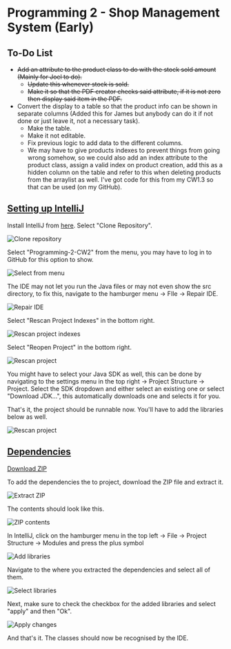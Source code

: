 
<h1>Programming 2 - Shop Management System (Early)</h1>
<h2>To-Do List</h2>
<ul>
  <li>
    <s>Add an attribute to the product class to do with the stock sold amount (Mainly for Joel to do).</s>
    <ul><s>
      <li>Update this whenever stock is sold.</li>
      <li>Make it so that the PDF creator checks said attribute, if it is not zero then display said item in the PDF.</li>
      </s>
    </ul>
  </li>
  <li>
    Convert the display to a table so that the product info can be shown in separate columns (Added this for James but anybody can do it if not done or just leave it, not a necessary task).
    <ul>
      <li>Make the table.</li>
      <li>Make it not editable.</li>
      <li>Fix previous logic to add data to the different columns.</li>
      <li>We may have to give products indexes to prevent things from going wrong somehow, so we could also add an index attribute to the product class, assign a valid index on product creation, add this as a hidden column on the table and refer to this when deleting products from the arraylist as well. I've got code for this from my CW1.3 so that can be used (on my GitHub).</li>
    </ul>
  </li>
</ul>
<h2><u>Setting up IntelliJ</u></h2>
<p>Install IntelliJ from <a href="https://www.jetbrains.com/idea/download/">here</a>. Select "Clone Repository".</p>
<img alt="Clone repository" src="Documentation/images/Install-1.jpg">
<p>Select "Programming-2-CW2" from the menu, you may have to log in to GitHub for this option to show.</p>
<img alt="Select from menu" src="Documentation/images/Install-2.jpg">
<p>The IDE may not let you run the Java files or may not even show the src directory, to fix this, navigate to the hamburger menu -> FIle -> Repair IDE.</p>
<img alt="Repair IDE" src="Documentation/images/Install-3.jpg">
<p>Select "Rescan Project Indexes" in the bottom right.</p>
<img alt="Rescan project indexes" src="Documentation/images/Install-4.jpg">
<p>Select "Reopen Project" in the bottom right.</p>
<img alt="Rescan project" src="Documentation/images/Install-5.jpg">
<p>You might have to select your Java SDK as well, this can be done by navigating to the settings menu in the top right -> Project Structure -> Project. Select the SDK dropdown and either select an existing one or select "Download JDK...", this automatically downloads one and selects it for you.</p>
<p>That's it, the project should be runnable now. You'll have to add the libraries below as well.</p>
<img alt="Rescan project" src="Documentation/images/Install-6.jpg">
<h2><u>Dependencies</u></h2>
<p><a href="https://github.com/HannanAFC/Programming-2-CW2/releases/download/dependencies/dependencies.zip">Download ZIP</a></p>
<p>To add the dependencies the to project, download the ZIP file and extract it.</p>
<img alt="Extract ZIP" src="Documentation/images/Step-1.jpg">
<p>The contents should look like this.</p>
<img alt="ZIP contents" src="Documentation/images/Step-2.jpg">
<p>In IntelliJ, click on the hamburger menu in the top left -> File -> Project Structure -> Modules and press the plus symbol</p>
<img alt="Add libraries" src="Documentation/images/Step-3.png">
<p>Navigate to the where you extracted the dependencies and select all of them.</p>
<img alt="Select libraries" src="Documentation/images/Step-4.jpg">
<p>Next, make sure to check the checkbox for the added libraries and select "apply" and then "Ok".</p>
<img alt="Apply changes" src="Documentation/images/Step-5.png">
<p>And that's it. The classes should now be recognised by the IDE.</p>



